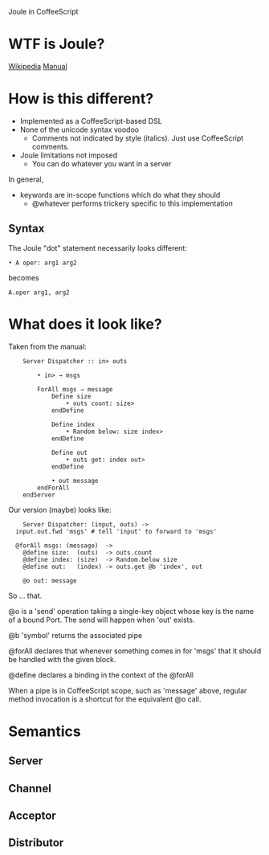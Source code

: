 Joule in CoffeeScript

# WTF is Joule?

[Wikipedia](https://en.wikipedia.org/wiki/Joule_%28programming_language%29)
[Manual](http://www.erights.org/history/joule/index.html)

# How is this different?

- Implemented as a CoffeeScript-based DSL
- None of the unicode syntax voodoo
  - Comments not indicated by style (italics). Just use CoffeeScript comments.
- Joule limitations not imposed
  - You can do whatever you want in a server

In general,
  - keywords are in-scope functions which do what they should
	- @whatever performs trickery specific to this implementation

## Syntax

The Joule "dot" statement necessarily looks different:

    • A oper: arg1 arg2

becomes

    A.oper arg1, arg2

# What does it look like?

Taken from the manual:

		Server Dispatcher :: in> outs

			• in> → msgs

			ForAll msgs ⇒ message
				Define size
					• outs count: size>
				endDefine

				Define index
					• Random below: size index>
				endDefine

				Define out
					• outs get: index out>
				endDefine

				• out message
			endForAll
		endServer

Our version (maybe) looks like:

		Server Dispatcher: (input, outs) ->
      input.out.fwd 'msgs' # tell 'input' to forward to 'msgs'

      @forAll msgs: (message)  ->
        @define size:  (outs)  -> outs.count
        @define index: (size)  -> Random.below size
        @define out:   (index) -> outs.get @b 'index', out

        @o out: message

So ... that.

@o is a 'send' operation taking a single-key object whose key is the name of a
bound Port. The send will happen when 'out' exists.

@b 'symbol' returns the associated pipe

@forAll declares that whenever something comes in for 'msgs' that it should be
handled with the given block.

@define declares a binding in the context of the @forAll

When a pipe is in CoffeeScript scope, such as 'message' above, regular method
invocation is a shortcut for the equivalent @o call.

# Semantics

## Server

## Channel

## Acceptor

## Distributor
